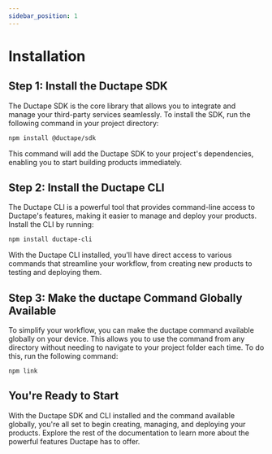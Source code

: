 ```yaml
---
sidebar_position: 1
---
```


# Installation

## Step 1: Install the Ductape SDK

The Ductape SDK is the core library that allows you to integrate and manage your third-party services seamlessly. To install the SDK, run the following command in your project directory:

```bash
npm install @ductape/sdk
```

This command will add the Ductape SDK to your project's dependencies, enabling you to start building products immediately.

## Step 2: Install the Ductape CLI
The Ductape CLI is a powerful tool that provides command-line access to Ductape's features, making it easier to manage and deploy your products. Install the CLI by running:

```bash
npm install ductape-cli
```

With the Ductape CLI installed, you'll have direct access to various commands that streamline your workflow, from creating new products to testing and deploying them.

## Step 3: Make the ductape Command Globally Available
To simplify your workflow, you can make the ductape command available globally on your device. This allows you to use the command from any directory without needing to navigate to your project folder each time. To do this, run the following command:

```
npm link
```

## You're Ready to Start
With the Ductape SDK and CLI installed and the command available globally, you're all set to begin creating, managing, and deploying your products. Explore the rest of the documentation to learn more about the powerful features Ductape has to offer.